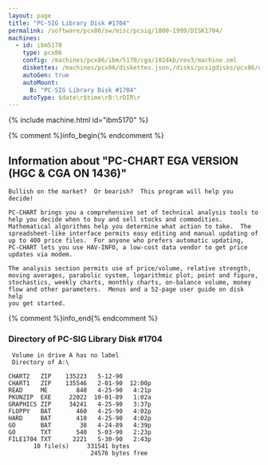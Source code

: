 ```yaml
---
layout: page
title: "PC-SIG Library Disk #1704"
permalink: /software/pcx86/sw/misc/pcsig/1000-1999/DISK1704/
machines:
  - id: ibm5170
    type: pcx86
    config: /machines/pcx86/ibm/5170/cga/1024kb/rev3/machine.xml
    diskettes: /machines/pcx86/diskettes.json,/disks/pcsigdisks/pcx86/diskettes.json
    autoGen: true
    autoMount:
      B: "PC-SIG Library Disk #1704"
    autoType: $date\r$time\rB:\rDIR\r
---
```


{% include machine.html id="ibm5170" %}

{% comment %}info_begin{% endcomment %}

## Information about "PC-CHART EGA VERSION (HGC & CGA ON 1436)"

    Bullish on the market?  Or bearish?  This program will help you decide!
    
    PC-CHART brings you a comprehensive set of technical analysis tools to
    help you decide when to buy and sell stocks and commodities.
    Mathematical algorithms help you determine what action to take.  The
    spreadsheet-like interface permits easy editing and manual updating of
    up to 400 price files.  For anyone who prefers automatic updating,
    PC-CHART lets you use HAV-INFO, a low-cost data vendor to get price
    updates via modem.
    
    The analysis section permits use of price/volume, relative strength,
    moving averages, parabolic system, logarithmic plot, point and figure,
    stochastics, weekly charts, monthly charts, on-balance volume, money
    flow and other parameters.  Menus and a 52-page user guide on disk help
    you get started.
{% comment %}info_end{% endcomment %}


### Directory of PC-SIG Library Disk #1704

     Volume in drive A has no label
     Directory of A:\

    CHART2   ZIP    135223   5-12-90
    CHART1   ZIP    135546   2-01-90  12:00p
    READ     ME        840   4-25-90   4:21p
    PKUNZIP  EXE     22022  10-01-89   1:02a
    GRAPHICS ZIP     34241   4-25-90   3:37p
    FLOPPY   BAT       460   4-25-90   4:02p
    HARD     BAT       410   4-25-90   4:02p
    GO       BAT        38   4-24-89   4:39p
    GO       TXT       540   5-03-90   2:23p
    FILE1704 TXT      2221   5-30-90   2:43p
           10 file(s)     331541 bytes
                           24576 bytes free

